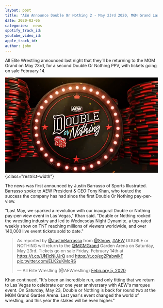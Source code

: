 ```yaml
---
layout: post
title: "AEW Announce Double Or Nothing 2 - May 23rd 2020, MGM Grand Las Vegas"
date: 2020-02-06
categories:  news 
spotify_track_id:
youtube_video_id:
apple_track_id:
author: john
---
```

All Elite Wrestling announced last night that they’ll be returning to the MGM Grand on May 23rd, for a second Double Or Nothing PPV, with tickets going on sale February 14.

![DoN2](/assets/posts/2020-02-06/double-or-nothing-aew-2020.png){:class="restrict-width"}

The news was first announced by Justin Barrasso of Sports Illustrated. Barrasso spoke to AEW President & CEO Tony Khan, who touted the success the company has had since the first Double Or Nothing pay-per-view.

"Last May, we sparked a revolution with our inaugural Double or Nothing pay-per-view event in Las Vegas," Khan said. "Double or Nothing rocked the wrestling industry and led to Wednesday Night Dynamite, a top-rated weekly show on TNT reaching millions of viewers worldwide, and over 140,000 live event tickets sold to date."

<blockquote class="twitter-tweet"><p lang="en" dir="ltr">As reported by <a href="https://twitter.com/JustinBarrasso?ref_src=twsrc%5Etfw">@JustinBarrasso</a> from <a href="https://twitter.com/SInow?ref_src=twsrc%5Etfw">@SInow</a>, <a href="https://twitter.com/hashtag/AEW?src=hash&amp;ref_src=twsrc%5Etfw">#AEW</a> DOUBLE or NOTHING will return to the <a href="https://twitter.com/MGMGrand?ref_src=twsrc%5Etfw">@MGMGrand</a> Garden Arena on Saturday, May 23rd. Tickets go on sale Friday, February 14th at <a href="https://t.co/UN1cNiJJrQ">https://t.co/UN1cNiJJrQ</a> and <a href="https://t.co/eg2PabwikF">https://t.co/eg2PabwikF</a> <a href="https://t.co/ELK2uKMoRS">pic.twitter.com/ELK2uKMoRS</a></p>&mdash; All Elite Wrestling (@AEWrestling) <a href="https://twitter.com/AEWrestling/status/1225164694505148416?ref_src=twsrc%5Etfw">February 5, 2020</a></blockquote> <script async src="https://platform.twitter.com/widgets.js" charset="utf-8"></script>

Khan continued, "It's been an incredible run, and only fitting that we return to Las Vegas to celebrate our one year anniversary with AEW's marquee event. On Saturday, May 23, Double or Nothing is back for round two at the MGM Grand Garden Arena. Last year's event changed the world of wrestling, and this year the stakes will be even higher."